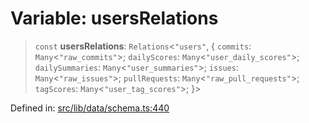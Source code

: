 # Variable: usersRelations

> `const` **usersRelations**: `Relations`\<`"users"`, \{ `commits`: `Many`\<`"raw_commits"`\>; `dailyScores`: `Many`\<`"user_daily_scores"`\>; `dailySummaries`: `Many`\<`"user_summaries"`\>; `issues`: `Many`\<`"raw_issues"`\>; `pullRequests`: `Many`\<`"raw_pull_requests"`\>; `tagScores`: `Many`\<`"user_tag_scores"`\>; \}\>

Defined in: [src/lib/data/schema.ts:440](https://github.com/elizaOS/elizaos.github.io/blob/4810f50019028b92f4f2a0ac31323fd787c7f288/src/lib/data/schema.ts#L440)
